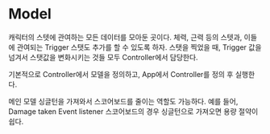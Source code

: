 # Model

<p>
캐릭터의 스텟에 관여하는 모든 데이터를 모아둔 곳이다.
체력, 근력 등의 스텟과, 이들에 관여되는 Trigger 스탯도 추가를 할 수 있도록 하자.
스탯을 찍었을 때, Trigger 값을 넘겨서 스탯값을 변화시키는 것들 모두 Controller에서 담당한다.

기본적으로 Controller에서 모델을 정의하고, App에서 Controller를 정의 후 실행한다.

메인 모델 싱글턴을 가져와서 스코어보드를 줄이는 역할도 가능하다.
예를 들어, Damage taken Event listener 스코어보드의 경우 싱글턴으로 가져오면 용량 절약이 쉽다.
</p>